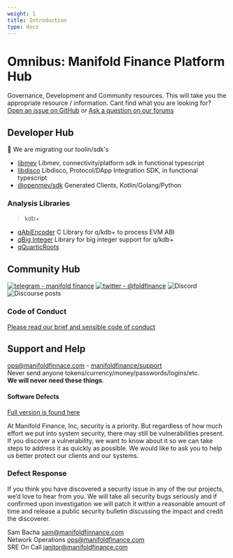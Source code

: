 ```yaml
---
weight: 1
title: Introduction
type: docs
---
```


# Omnibus: Manifold Finance Platform Hub

Governance, Development and Community resources. This will take you the appropriate resource / information. Cant find
what you are looking for? [Open an issue on GitHub](https://github.com/manifoldfinance/omnibus/issues) or
[Ask a question on our forums](https://forums.manifoldfinance.com)

## Developer Hub

🚧 We are migrating our toolin/sdk's

- [libmev](https://github.com/manifoldfinance/libmev) Libmev, connectivity/platform sdk in functional typescript
- [libdisco](https://github.com/manifoldfinance/libdisco) Libdisco, Protocol/DApp Integration SDK, in functional typescript
- [@openmev/sdk](https://github.com/manifoldfinance/openmev-sdk) Generated Clients, Kotlin/Golang/Python

### Analysis Libraries

> kdb+

- [qAbiEncoder](https://github.com/manifoldfinance/qAbiEncode) C Library for q/kdb+ to process EVM ABI
- [qBig Integer](https://github.com/manifoldfinance/qBigInt) Library for big integer support for q/kdb+
- [qQuarticRoots](https://github.com/manifoldfinance/qQuarticRoots)

## Community Hub

[![telegram - manifold finance](https://img.shields.io/badge/telegram-manifold_finance-blue?logo=telegram&logoColor=white)](https://t.me/manifoldfinance) [![twitter - @foldfinance](https://img.shields.io/static/v1?label=twitter&message=%40foldfinance&color=blue&logo=twitter&logoColor=white)](https://twitter.com/foldfinance) ![Discord](https://img.shields.io/discord/833691260472393729?color=%237289DA&label=Manifold%20Community&logo=discord) ![Discourse posts](https://img.shields.io/discourse/posts?label=Community%20Forums&logo=discourse&server=https%3A%2F%2Fforums.manifoldfinance.com)

### Code of Conduct

[Please read our brief and sensible code of conduct](https://github.com/manifoldfinance/.github/blob/master/CODE_OF_CONDUCT.md)

## Support and Help

<ops@manifoldfinnace.com> - 
[manifoldfinance/support](https://github.com/manifoldfinance/support)
<br /> Never send anyone tokens/currency/money/passwords/logins/etc. <br /> **We will never need these things**.

#### Software Defects

[Full version is found here](https://github.com/manifoldfinance/.github/blob/master/SECURITY.adoc)

At Manifold Finance, Inc, security is a priority. But regardless of how much effort we put into system security, there
may still be vulnerabilities present. If you discover a vulnerability, we want to know about it so we can take steps to
address it as quickly as possible. We would like to ask you to help us better protect our clients and our systems.

### Defect Response

If you think you have discovered a security issue in any of the our projects, we’d love to hear from you. We will take
all security bugs seriously and if confirmed upon investigation we will patch it within a reasonable amount of time and
release a public security bulletin discussing the impact and credit the discoverer.

Sam Bacha <sam@manifoldfinnance.com> <br /> Network Operations <ops@manifoldfinance.com> <br /> SRE On Call
<janitor@manifoldfinance.com> <br />
